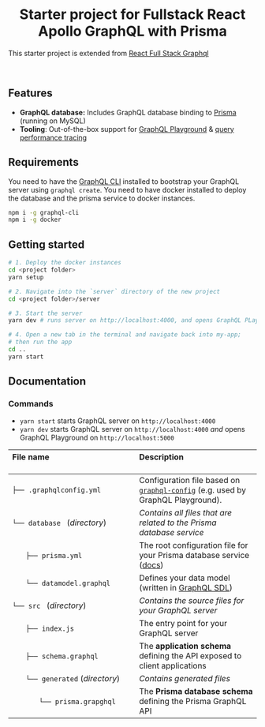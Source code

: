 <h1 align="center"><strong>Starter project for Fullstack React Apollo GraphQL with Prisma</strong></h1>

This starter project is extended from [React Full Stack Graphql](https://github.com/graphql-boilerplates/react-fullstack-graphql)

<br />

## Features

- **GraphQL database:** Includes GraphQL database binding to [Prisma](https://www.prismagraphql.com) (running on MySQL)
- **Tooling**: Out-of-the-box support for [GraphQL Playground](https://github.com/prisma/graphql-playground) & [query performance tracing](https://github.com/apollographql/apollo-tracing)

## Requirements

You need to have the [GraphQL CLI](https://github.com/graphql-cli/graphql-cli) installed to bootstrap your GraphQL server using `graphql create`.
You need to have docker installed to deploy the database and the prisma service to docker instances.

```sh
npm i -g graphql-cli
npm i -g docker
```

## Getting started

```sh
# 1. Deploy the docker instances
cd <project folder>
yarn setup

# 2. Navigate into the `server` directory of the new project
cd <project folder>/server

# 3. Start the server
yarn dev # runs server on http://localhost:4000, and opens GraphQL PLayground on http://localhost:5000

# 4. Open a new tab in the terminal and navigate back into my-app;
# then run the app
cd ..
yarn start
```

## Documentation

### Commands

* `yarn start` starts GraphQL server on `http://localhost:4000`
* `yarn dev` starts GraphQL server on `http://localhost:4000` _and_ opens GraphQL Playground on `http://localhost:5000`

| File name 　　　　　　　　　　　　　　| Description 　　　　　　　　<br><br>| 
| :--  | :--         |
| `├── .graphqlconfig.yml` | Configuration file based on [`graphql-config`](https://github.com/prisma/graphql-config) (e.g. used by GraphQL Playground).|
| `└── database ` (_directory_) | _Contains all files that are related to the Prisma database service_ |\
| `　　├── prisma.yml` | The root configuration file for your Prisma database service ([docs](https://www.prismagraphql.com/docs/reference/prisma.yml/overview-and-example-foatho8aip)) |
| `　　└── datamodel.graphql` | Defines your data model (written in [GraphQL SDL](https://blog.graph.cool/graphql-sdl-schema-definition-language-6755bcb9ce51)) |
| `└── src ` (_directory_) | _Contains the source files for your GraphQL server_ |
| `　　├── index.js` | The entry point for your GraphQL server |
| `　　├── schema.graphql` | The **application schema** defining the API exposed to client applications  |
| `　　└── generated` (_directory_) | _Contains generated files_ |
| `　　　　└── prisma.grapghql` | The **Prisma database schema** defining the Prisma GraphQL API  |